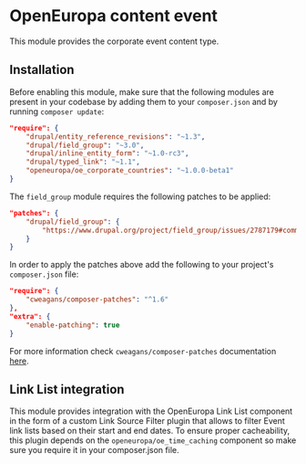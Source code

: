 # OpenEuropa content event

This module provides the corporate event content type.

## Installation

Before enabling this module, make sure that the following modules are present in your codebase by adding them to your
`composer.json` and by running `composer update`:

```json
"require": {
    "drupal/entity_reference_revisions": "~1.3",
    "drupal/field_group": "~3.0",
    "drupal/inline_entity_form": "~1.0-rc3",
    "drupal/typed_link": "~1.1",
    "openeuropa/oe_corporate_countries": "~1.0.0-beta1"
}
```

The `field_group` module requires the following patches to be applied:

```json
"patches": {
    "drupal/field_group": {
        "https://www.drupal.org/project/field_group/issues/2787179#comment-13467953": "https://www.drupal.org/files/issues/2020-02-17/2787179-highlight-html5-validation-45.patch"
    }
}
```

In order to apply the patches above add the following to your project's `composer.json` file:

```json
"require": {
    "cweagans/composer-patches": "^1.6"
},
"extra": {
    "enable-patching": true
}
```

For more information check `cweagans/composer-patches` documentation [here](https://github.com/cweagans/composer-patches).

## Link List integration

This module provides integration with the OpenEuropa Link List component in the form of a custom Link Source Filter
plugin that allows to filter Event link lists based on their start and end dates.
To ensure proper cacheability, this plugin depends on the `openeuropa/oe_time_caching` component so make sure you
require it in your composer.json file.
